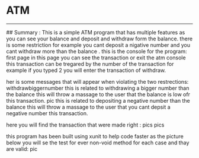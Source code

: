 # ATM
<hr>
## Summary :
This is a simple ATM program that has multiple features as you can see your balance and deposit and withdraw form the balance.
there is some restriction for example you cant deposit a nigative number and you cant withdraw more than the balance .
this is the console for the program:
first page 
in this page you can see the transaction or exit the atm console this transaction can be tregared by the number of the transaction for example if you typed 2
you will enter the transaction of withdraw.

her is some messages that will appear when violating the two restrections:
withdrawbiggernumber
this is related to withdrawing a bigger number than the balance this will throw a massage to the user that the balance is low ofr this transaction.
pic 
this is related to depositing a negative number  than the balance this will throw a massage to the user that you cant depsit a negative number this transaction.


here you will find the transaction that were made right :
pics pics 

this program has been built  using xunit to help code faster as the picture below you will se the test for ever non-void method for each case and thay are valid:
pic
